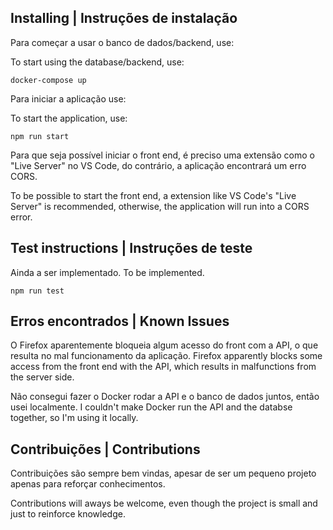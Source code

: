 ## Installing | Instruções de instalação

Para começar a usar o banco de dados/backend, use:

To start using the database/backend, use:

`docker-compose up`

Para iniciar a aplicação use:

To start the application, use:

`npm run start`

Para que seja possível iniciar o front end, é preciso uma extensão como o "Live Server" no VS Code, do contrário, a aplicação encontrará um erro CORS.

To be possible to start the front end, a extension like VS Code's "Live Server" is recommended, otherwise, the application will run into a CORS error.

## Test instructions | Instruções de teste

Ainda a ser implementado.
To be implemented.

`npm run test`

## Erros encontrados | Known Issues

O Firefox aparentemente bloqueia algum acesso do front com a API, o que resulta no mal funcionamento da aplicação.
Firefox apparently blocks some access from the front end with the API, which results in malfunctions from the server side.

Não consegui fazer o Docker rodar a API e o banco de dados juntos, então usei localmente.
I couldn't make Docker run the API and the databse together, so I'm using it locally.

## Contribuições | Contributions

Contribuições são sempre bem vindas, apesar de ser um pequeno projeto apenas para reforçar conhecimentos.

Contributions will aways be welcome, even though the project is small and just to reinforce knowledge.
